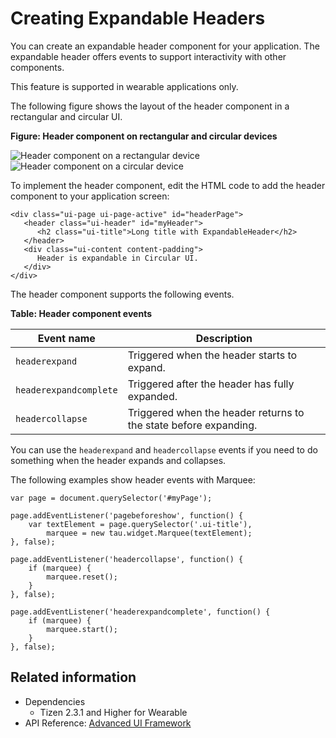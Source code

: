 # Creating Expandable Headers

You can create an expandable header component for your application. The expandable header offers events to support interactivity with other components.

This feature is supported in wearable applications only.

The following figure shows the layout of the header component in a rectangular and circular UI.

**Figure: Header component on rectangular and circular devices**

![Header component on a rectangular device](./media/rectangular_header.png) ![Header component on a circular device](./media/round_header.png)

To implement the header component, edit the HTML code to add the header component to your application screen:

```
<div class="ui-page ui-page-active" id="headerPage">
   <header class="ui-header" id="myHeader">
      <h2 class="ui-title">Long title with ExpandableHeader</h2>
   </header>
   <div class="ui-content content-padding">
      Header is expandable in Circular UI.
   </div>
</div>
```

The header component supports the following events.

**Table: Header component events**

| Event name             | Description                              |
| ---------------------- | ---------------------------------------- |
| `headerexpand`         | Triggered when the header starts to expand. |
| `headerexpandcomplete` | Triggered after the header has fully expanded. |
| `headercollapse`       | Triggered when the header returns to the state before expanding. |

You can use the `headerexpand` and `headercollapse` events if you need to do something when the header expands and collapses.

The following examples show header events with Marquee:

```
var page = document.querySelector('#myPage');

page.addEventListener('pagebeforeshow', function() {
    var textElement = page.querySelector('.ui-title'),
        marquee = new tau.widget.Marquee(textElement);
}, false);

page.addEventListener('headercollapse', function() {
    if (marquee) {
        marquee.reset();
    }
}, false);

page.addEventListener('headerexpandcomplete', function() {
    if (marquee) {
        marquee.start();
    }
}, false);
```

## Related information
* Dependencies
  - Tizen 2.3.1 and Higher for Wearable
* API Reference: [Advanced UI Framework](../../api/latest/ui_fw_api/ui_fw_api_cover.htm)
